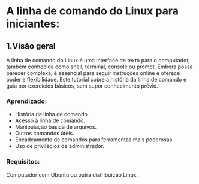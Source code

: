 # A linha de comando do Linux para iniciantes:

## 1.Visão geral

A linha de comando do Linux é uma interface de texto para o computador, também conhecida como shell, terminal, console ou prompt. Embora possa parecer complexa, é essencial para seguir instruções online e oferece poder e flexibilidade. Este tutorial cobre a história da linha de comando e guia por exercícios básicos, sem supor conhecimento prévio. 

### Aprendizado:

- História da linha de comando.
- Acesso à linha de comando.
- Manipulação básica de arquivos.
- Outros comandos úteis.
- Encadeamento de comandos para ferramentas mais poderosas.
- Uso de privilégios de administrador.

### Requisitos:

Computador com Ubuntu ou outra distribuição Linux.